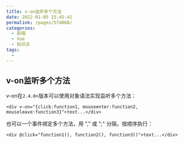 ```yaml
---
title: v-on监听多个方法
date: 2022-01-05 15:45:41
permalink: /pages/574068/
categories:
  - 前端
  - Vue
  - 知识点
tags:
  - 
---
```

## v-on监听多个方法

v-on在`2.4.0+`版本可以使用对象语法实现监听多个方法：

```vue
<div v-on="{click:function1, mouseenter:function2, mouseleave:function3}">text...</div>
```

也可以一个事件绑定多个方法，用 "," 或 ";" 分隔，按顺序执行：

```vue
<div @click="function1(), function2(), function3()">text...</div>
```

